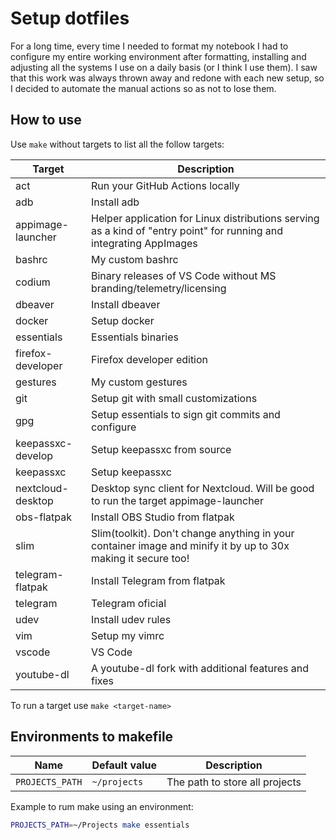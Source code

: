 # Setup dotfiles

For a long time, every time I needed to format my notebook I had to configure my entire working environment after formatting, installing and adjusting all the systems I use on a daily basis (or I think I use them). I saw that this work was always thrown away and redone with each new setup, so I decided to automate the manual actions so as not to lose them.

## How to use

Use `make` without targets to list all the follow targets:

| Target            | Description                                                                                                         |
| ----------------- | ------------------------------------------------------------------------------------------------------------------- |
| act               | Run your GitHub Actions locally                                                                                     |
| adb               | Install adb                                                                                                         |
| appimage-launcher | Helper application for Linux distributions serving as a kind of "entry point" for running and integrating AppImages |
| bashrc            | My custom bashrc                                                                                                    |
| codium            | Binary releases of VS Code without MS branding/telemetry/licensing                                                  |
| dbeaver           | Install dbeaver                                                                                                     |
| docker            | Setup docker                                                                                                        |
| essentials        | Essentials binaries                                                                                                 |
| firefox-developer | Firefox developer edition                                                                                           |
| gestures          | My custom gestures                                                                                                  |
| git               | Setup git with small customizations                                                                                 |
| gpg               | Setup essentials to sign git commits and configure                                                                  |
| keepassxc-develop | Setup keepassxc from source                                                                                         |
| keepassxc         | Setup keepassxc                                                                                                     |
| nextcloud-desktop | Desktop sync client for Nextcloud. Will be good to run the target appimage-launcher                                 |
| obs-flatpak       | Install OBS Studio from flatpak                                                                                     |
| slim              | Slim(toolkit). Don't change anything in your container image and minify it by up to 30x making it secure too!       |
| telegram-flatpak  | Install Telegram from flatpak                                                                                       |
| telegram          | Telegram oficial                                                                                                    |
| udev              | Install udev rules                                                                                                  |
| vim               | Setup my vimrc                                                                                                      |
| vscode            | VS Code                                                                                                             |
| youtube-dl        | A youtube-dl fork with additional features and fixes                                                                |

To run a target use `make <target-name>`

## Environments to makefile

| Name            | Default value | Description                    |
| --------------- | ------------- | ------------------------------ |
| `PROJECTS_PATH` | `~/projects`  | The path to store all projects |

Example to rum make using an environment:

```bash
PROJECTS_PATH=~/Projects make essentials
```